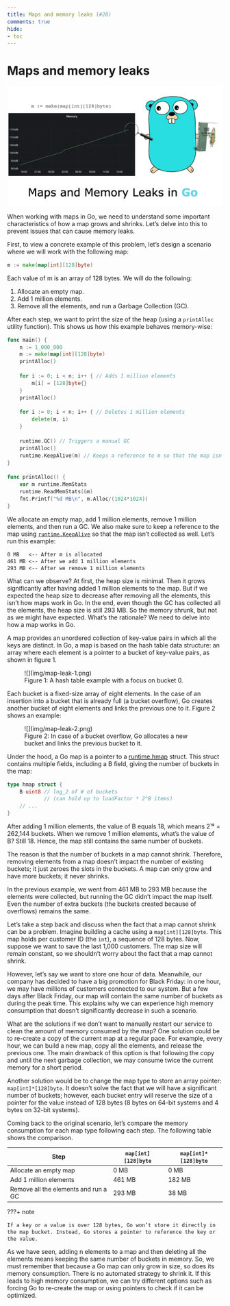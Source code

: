 ```yaml
---
title: Maps and memory leaks (#28)
comments: true
hide:
- toc
---
```


# Maps and memory leaks

![](img/28-maps-memory-leaks.png)

When working with maps in Go, we need to understand some important characteristics of how a map grows and shrinks. Let’s delve into this to prevent issues that can cause memory leaks.

First, to view a concrete example of this problem, let’s design a scenario where we will work with the following map:

```go
m := make(map[int][128]byte)
```

Each value of m is an array of 128 bytes. We will do the following:

1. Allocate an empty map.
2. Add 1 million elements.
3. Remove all the elements, and run a Garbage Collection (GC).

After each step, we want to print the size of the heap (using a `printAlloc` utility function). This shows us how this example behaves memory-wise:

```go
func main() {
	n := 1_000_000
	m := make(map[int][128]byte)
	printAlloc()

	for i := 0; i < n; i++ { // Adds 1 million elements
		m[i] = [128]byte{}
	}
	printAlloc()

	for i := 0; i < n; i++ { // Deletes 1 million elements
		delete(m, i)
	}

	runtime.GC() // Triggers a manual GC
	printAlloc()
	runtime.KeepAlive(m) // Keeps a reference to m so that the map isn’t collected
}

func printAlloc() {
	var m runtime.MemStats
	runtime.ReadMemStats(&m)
	fmt.Printf("%d MB\n", m.Alloc/(1024*1024))
}
```

We allocate an empty map, add 1 million elements, remove 1 million elements, and then run a GC. We also make sure to keep a reference to the map using [`runtime.KeepAlive`](https://pkg.go.dev/runtime#KeepAlive) so that the map isn’t collected as well. Let’s run this example:

```
0 MB   <-- After m is allocated
461 MB <-- After we add 1 million elements
293 MB <-- After we remove 1 million elements
```

What can we observe? At first, the heap size is minimal. Then it grows significantly after having added 1 million elements to the map. But if we expected the heap size to decrease after removing all the elements, this isn’t how maps work in Go. In the end, even though the GC has collected all the elements, the heap size is still 293 MB. So the memory shrunk, but not as we might have expected. What’s the rationale? We need to delve into how a map works in Go.

A map provides an unordered collection of key-value pairs in which all the keys are distinct. In Go, a map is based on the hash table data structure: an array where each element is a pointer to a bucket of key-value pairs, as shown in figure 1.

<figure markdown>
  ![](img/map-leak-1.png)
  <figcaption>Figure 1: A hash table example with a focus on bucket 0.</figcaption>
</figure>

Each bucket is a fixed-size array of eight elements. In the case of an insertion into a bucket that is already full (a bucket overflow), Go creates another bucket of eight elements and links the previous one to it. Figure 2 shows an example:

<figure markdown>
  ![](img/map-leak-2.png)
  <figcaption>Figure 2: In case of a bucket overflow, Go allocates a new bucket and links the previous bucket to it.</figcaption>
</figure>


Under the hood, a Go map is a pointer to a [runtime.hmap](https://github.com/golang/go/blob/0262ea1ff9ac3b9fd268a48fcaaa6811c20cbea2/src/runtime/map.go#L117-L131) struct. This struct contains multiple fields, including a B field, giving the number of buckets in the map:

```go
type hmap struct {
    B uint8 // log_2 of # of buckets
            // (can hold up to loadFactor * 2^B items)
    // ...
}
```

After adding 1 million elements, the value of B equals 18, which means 2¹⁸ = 262,144 buckets. When we remove 1 million elements, what’s the value of B? Still 18. Hence, the map still contains the same number of buckets.

The reason is that the number of buckets in a map cannot shrink. Therefore, removing elements from a map doesn’t impact the number of existing buckets; it just zeroes the slots in the buckets. A map can only grow and have more buckets; it never shrinks.

In the previous example, we went from 461 MB to 293 MB because the elements were collected, but running the GC didn’t impact the map itself. Even the number of extra buckets (the buckets created because of overflows) remains the same.

Let’s take a step back and discuss when the fact that a map cannot shrink can be a problem. Imagine building a cache using a `map[int][128]byte`. This map holds per customer ID (the `int`), a sequence of 128 bytes. Now, suppose we want to save the last 1,000 customers. The map size will remain constant, so we shouldn’t worry about the fact that a map cannot shrink.

However, let’s say we want to store one hour of data. Meanwhile, our company has decided to have a big promotion for Black Friday: in one hour, we may have millions of customers connected to our system. But a few days after Black Friday, our map will contain the same number of buckets as during the peak time. This explains why we can experience high memory consumption that doesn’t significantly decrease in such a scenario.

What are the solutions if we don’t want to manually restart our service to clean the amount of memory consumed by the map? One solution could be to re-create a copy of the current map at a regular pace. For example, every hour, we can build a new map, copy all the elements, and release the previous one. The main drawback of this option is that following the copy and until the next garbage collection, we may consume twice the current memory for a short period.

Another solution would be to change the map type to store an array pointer: `map[int]*[128]byte`. It doesn’t solve the fact that we will have a significant number of buckets; however, each bucket entry will reserve the size of a pointer for the value instead of 128 bytes (8 bytes on 64-bit systems and 4 bytes on 32-bit systems).

Coming back to the original scenario, let’s compare the memory consumption for each map type following each step. The following table shows the comparison.

| Step  | `map[int][128]byte`  | `map[int]*[128]byte`  |
|---|---|---|
|  Allocate an empty map | 0 MB  | 0 MB  |
|  Add 1 million elements | 461 MB  |  182 MB |
| Remove all the elements and run a GC  |  293 MB | 38 MB  |

???+ note

    If a key or a value is over 128 bytes, Go won’t store it directly in the map bucket. Instead, Go stores a pointer to reference the key or the value.

As we have seen, adding n elements to a map and then deleting all the elements means keeping the same number of buckets in memory. So, we must remember that because a Go map can only grow in size, so does its memory consumption. There is no automated strategy to shrink it. If this leads to high memory consumption, we can try different options such as forcing Go to re-create the map or using pointers to check if it can be optimized.
